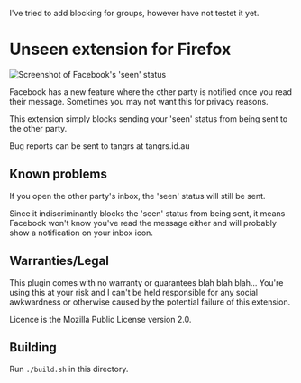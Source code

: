 I've tried to add blocking for groups, however have not testet it yet.

# Unseen extension for Firefox

![Screenshot of Facebook's 'seen' status](http://i45.tinypic.com/2yv44r7.png)

Facebook has a new feature where the other party is notified once you read their message. Sometimes you may not want this for privacy reasons.

This extension simply blocks sending your 'seen' status from being sent to the other party.

Bug reports can be sent to tangrs at tangrs.id.au

## Known problems

If you open the other party's inbox, the 'seen' status will still be sent.

Since it indiscriminantly blocks the 'seen' status from being sent, it means Facebook won't know you've read the message either and will probably show a notification on your inbox icon.

## Warranties/Legal

This plugin comes with no warranty or guarantees blah blah blah... You're using this at your risk and I can't be held responsible for any social awkwardness or otherwise caused by the potential failure of this extension.

Licence is the Mozilla Public License version 2.0.

## Building

Run ```./build.sh``` in this directory.